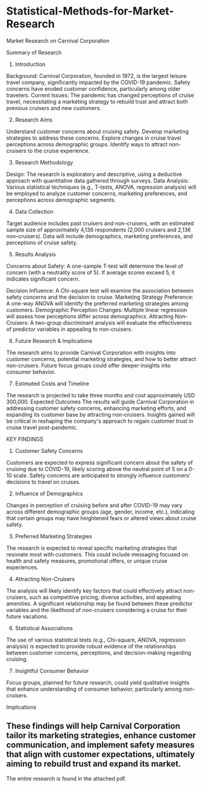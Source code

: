 # Statistical-Methods-for-Market-Research

Market Research on Carnival Corporation

Summary of Research

1. Introduction
   
Background: Carnival Corporation, founded in 1972, is the largest leisure travel company, significantly impacted by the COVID-19 pandemic. Safety concerns have eroded customer confidence, particularly among older travelers.
Current Issues: The pandemic has changed perceptions of cruise travel, necessitating a marketing strategy to rebuild trust and attract both previous cruisers and new customers.

2. Research Aims
   
Understand customer concerns about cruising safety.
Develop marketing strategies to address these concerns.
Explore changes in cruise travel perceptions across demographic groups.
Identify ways to attract non-cruisers to the cruise experience.

3. Research Methodology
   
Design: The research is exploratory and descriptive, using a deductive approach with quantitative data gathered through surveys.
Data Analysis: Various statistical techniques (e.g., T-tests, ANOVA, regression analysis) will be employed to analyze customer concerns, marketing preferences, and perceptions across demographic segments.

4. Data Collection
   
Target audience includes past cruisers and non-cruisers, with an estimated sample size of approximately 4,136 respondents (2,000 cruisers and 2,136 non-cruisers).
Data will include demographics, marketing preferences, and perceptions of cruise safety.

5. Results Analysis

Concerns about Safety: A one-sample T-test will determine the level of concern (with a neutrality score of 5). If average scores exceed 5, it indicates significant concern.

Decision Influence: A Chi-square test will examine the association between safety concerns and the decision to cruise.
Marketing Strategy Preference: A one-way ANOVA will identify the preferred marketing strategies among customers.
Demographic Perception Changes: Multiple linear regression will assess how perceptions differ across demographics.
Attracting Non-Cruisers: A two-group discriminant analysis will evaluate the effectiveness of predictor variables in appealing to non-cruisers.

6. Future Research & Implications
    
The research aims to provide Carnival Corporation with insights into customer concerns, potential marketing strategies, and how to better attract non-cruisers. Future focus groups could offer deeper insights into consumer behavior.

7. Estimated Costs and Timeline
   
The research is projected to take three months and cost approximately USD 300,000.
Expected Outcomes
The results will guide Carnival Corporation in addressing customer safety concerns, enhancing marketing efforts, and expanding its customer base by attracting non-cruisers. Insights gained will be critical in reshaping the company's approach to regain customer trust in cruise travel post-pandemic.

KEY FINDINGS

1. Customer Safety Concerns
   
Customers are expected to express significant concern about the safety of cruising due to COVID-19, likely scoring above the neutral point of 5 on a 0-10 scale.
Safety concerns are anticipated to strongly influence customers' decisions to travel on cruises.

2. Influence of Demographics
   
Changes in perception of cruising before and after COVID-19 may vary across different demographic groups (age, gender, income, etc.), indicating that certain groups may have heightened fears or altered views about cruise safety.

3. Preferred Marketing Strategies

The research is expected to reveal specific marketing strategies that resonate most with customers. This could include messaging focused on health and safety measures, promotional offers, or unique cruise experiences.

4. Attracting Non-Cruisers
   
The analysis will likely identify key factors that could effectively attract non-cruisers, such as competitive pricing, diverse activities, and appealing amenities.
A significant relationship may be found between these predictor variables and the likelihood of non-cruisers considering a cruise for their future vacations.

6. Statistical Associations
   
The use of various statistical tests (e.g., Chi-square, ANOVA, regression analysis) is expected to provide robust evidence of the relationships between customer concerns, perceptions, and decision-making regarding cruising.

7. Insightful Consumer Behavior
   
Focus groups, planned for future research, could yield qualitative insights that enhance understanding of consumer behavior, particularly among non-cruisers.

Implications

These findings will help Carnival Corporation tailor its marketing strategies, enhance customer communication, and implement safety measures that align with customer expectations, ultimately aiming to rebuild trust and expand its market.
-----
The entire research is found in the attached pdf.
